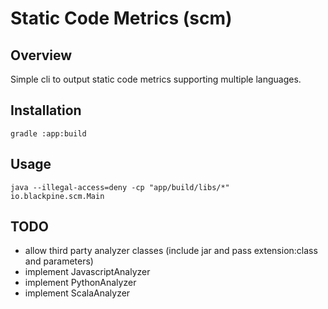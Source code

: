 # Static Code Metrics (scm)
## Overview
Simple cli to output static code metrics supporting multiple languages.

## Installation
    gradle :app:build

## Usage
    java --illegal-access=deny -cp "app/build/libs/*" io.blackpine.scm.Main

## TODO
- allow third party analyzer classes (include jar and pass extension:class and parameters)
- implement JavascriptAnalyzer
- implement PythonAnalyzer
- implement ScalaAnalyzer
